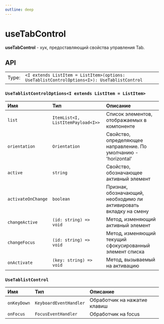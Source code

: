 ```yaml
---
outline: deep
---
```


# useTabControl

**useTabControl** - хук, предоставляющий свойства управления Tab.

## API

|       |                                                                                            |
| ----: |:-------------------------------------------------------------------------------------------|
| Type: | `<I extends ListItem = ListItem>(options: UseTablistControlOptions<I>): UseTablistControl` |

### `UseTablistControlOptions<I extends ListItem = ListItem>`

| Имя               | Тип      | Описание    |
|:-------------------|:-----------|:-----------|
| `list`  | `ItemList<I, ListItemPayload<I>>`   | Список элементов, отображаемых в компоненте  | 
| `orientation`  | `Orientation`   | Свойство, определяющее направление. По умолчанию - 'horizontal'  | 
| `active`  | `string`   | Свойство, обозначающее активный элемент  | 
| `activateOnChange`  | `boolean`   | Признак, обозначающий, необходимо ли активировать вкладку на смену  | 
| `changeActive`  | `(id: string) => void`   | Метод, изменяющий активный элемент  | 
| `changeFocus`  | `(id: string) => void`   | Метод, изменяющий текущий сфокусированный элемент списка  | 
| `onActivate`  | `(key: string) => void`   | Метод, вызываемый на активацию  | 

### `UseTablistControl`

| Имя               | Тип      | Описание    |
|:-------------------|:-----------|:-----------|
| `onKeyDown`  | `KeyboardEventHandler`   | Обработчик на нажатие клавиш  | 
| `onFocus`  | `FocusEventHandler`   | Обработчик на focus  | 
